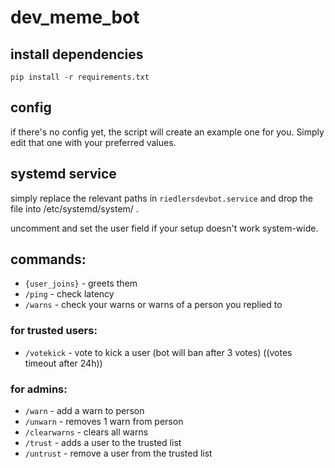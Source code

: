# dev_meme_bot

## install dependencies

```shell
pip install -r requirements.txt
```

## config
if there's no config yet, the script will create an example one for you. Simply edit that one with your preferred values.

## systemd service
simply replace the relevant paths in `riedlersdevbot.service` and drop the file into /etc/systemd/system/ .

uncomment and set the user field if your setup doesn't work system-wide.

## commands:

- `{user_joins}` - greets them
- `/ping` - check latency
- `/warns` - check your warns or warns of a person you replied to

### for trusted users:

- `/votekick` - vote to kick a user (bot will ban after 3 votes) ((votes timeout after 24h))

### for admins:

- `/warn` - add a warn to person
- `/unwarn` - removes 1 warn from person
- `/clearwarns` - clears all warns
- `/trust` - adds a user to the trusted list
- `/untrust` - remove a user from the trusted list
